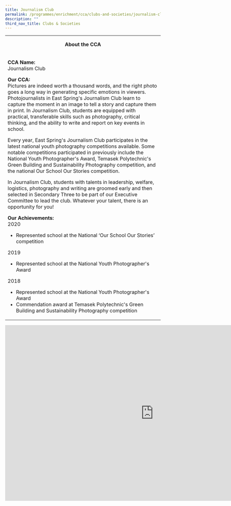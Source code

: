 ```yaml
---
title: Journalism Club
permalink: /programmes/enrichment/cca/clubs-and-societies/journalism-club/
description: ""
third_nav_title: Clubs & Societies
---
```

<table>
<tbody>
<tr>
<td width="590">
<p style="text-align: center;"><strong>About the CCA</strong></p>
</td>
</tr>
<tr>
<td width="590">
<p><strong>CCA Name:<br /></strong>Journalism Club</p>
<p><strong>Our CCA:<br /></strong>Pictures are indeed worth a thousand words, and the right photo goes a long way in generating specific emotions in viewers. Photojournalists in East Spring's Journalism Club learn to capture the moment in an image to tell a story and capture them in print. In Journalism Club, students are equipped with practical, transferable skills such as photography, critical thinking, and the ability to write and report on key events in school.</p>
<p>Every year, East Spring's Journalism Club participates in the latest national youth photography competitions available. Some notable competitions participated in previously include the National Youth Photographer's Award, Temasek Polytechnic's Green Building and Sustainability Photography competition, and the national Our School Our Stories competition.</p>
<p>In Journalism Club, students with talents in leadership, welfare, logistics, photography and writing are groomed early and then selected in Secondary Three to be part of our Executive Committee to lead the club. Whatever your talent, there is an opportunity for you!</p>
<p><strong>Our Achievements:<br /></strong>2020</p>
<ul>
<li>Represented school at the National &lsquo;Our School Our Stories&rsquo; competition</li>
</ul>
<p>2019</p>
<ul>
<li>Represented school at the National Youth Photographer's Award</li>
</ul>
<p>2018</p>
<ul>
<li>Represented school at the National Youth Photographer's Award</li>
<li>Commendation award at Temasek Polytechnic's Green Building and Sustainability Photography competition</li>
</ul>
</td>
</tr>
</tbody>
</table>
<iframe src="https://docs.google.com/presentation/d/e/2PACX-1vTYwkm2ElfoYLaaINk-f93Ujz7w4ucNT9VoMNC73cCyhx7uj315WGcVmlPC7rhxzBT4TmiYg2nlS2dM/embed?start=false&loop=false&delayms=10000" frameborder="0" width="960" height="569" allowfullscreen="true"></iframe>